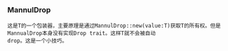 ### MannulDrop<T>
    这是T的一个包装器，主要原理是通过MannulDrop::new(value:T)获取T的所有权。但是MannualDrop本身没有实现Drop trait。这样T就不会被自动
    drop。这是一个小技巧。
    